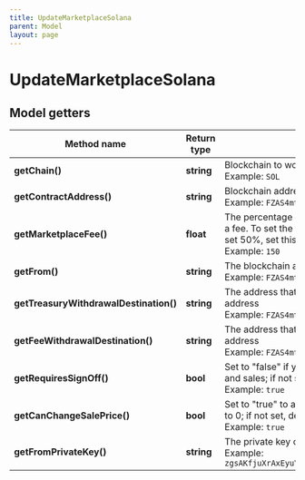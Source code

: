 ```yaml
---
title: UpdateMarketplaceSolana
parent: Model
layout: page
---
```


# UpdateMarketplaceSolana

## Model getters

Method name | Return type | Description | Notes
------------ | ------------- | ------------- | -------------
**getChain()** | **string** | Blockchain to work with. <br>Example: `SOL` |
**getContractAddress()** | **string** | Blockchain address of the smart contract <br>Example: `FZAS4mtPvswgVxbpc117SqfNgCDLTCtk5CoeAtt58FWU` |
**getMarketplaceFee()** | **float** | The percentage of the amount that an NFT was sold for that will be sent to the marketplace as a fee. To set the fee to 1%, set this parameter to <code>100</code>; to set 10%, set this parameter to <code>1000</code>; to set 50%, set this parameter to <code>5000</code>, and so on. <br>Example: `150` | [optional]
**getFrom()** | **string** | The blockchain address of the marketplace authority <br>Example: `FZAS4mtPvswgVxbpc117SqfNgCDLTCtk5CoeAtt58FWU` |
**getTreasuryWithdrawalDestination()** | **string** | The address that will be able to withdraw funds from the marketplace treasury account to own address <br>Example: `FZAS4mtPvswgVxbpc117SqfNgCDLTCtk5CoeAtt58FWU` | [optional]
**getFeeWithdrawalDestination()** | **string** | The address that will be able to withdraw funds from the marketplace fee account to own address <br>Example: `FZAS4mtPvswgVxbpc117SqfNgCDLTCtk5CoeAtt58FWU` | [optional]
**getRequiresSignOff()** | **bool** | Set to "false" if you do not want the marketplace to sign all operations related to the listings and sales; if not set, defaults to "true" (the marketplace must sign all the operations) <br>Example: `true` | [optional]
**getCanChangeSalePrice()** | **bool** | Set to "true" to allow the marketplace to change the sale price that the seller intentionally set to 0; if not set, defaults to "false" (the marketplace cannot change the sale price) <br>Example: `true` | [optional]
**getFromPrivateKey()** | **string** | The private key of the marketplace authority <br>Example: `zgsAKfjuXrAxEyuYRxbbxPM3rdsPbJPnGreaGMbcdUApJ6wHnCqQnf9b1RNPdeZxsRMkezh4VgXQ7YrbpndGtEv` |

